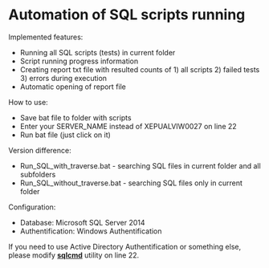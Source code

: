 # Automation of SQL scripts running

Implemented features:
  * Running all SQL scripts (tests) in current folder
  * Script running progress information
  * Creating report txt file with resulted counts of 1) all scripts 2) failed tests 3) errors during execution
  * Automatic opening of report file

How to use:
  * Save bat file to folder with scripts
  * Enter your SERVER_NAME instead of XEPUALVIW0027 on line 22
  * Run bat file (just click on it)

Version difference:
  * Run_SQL_with_traverse.bat - searching SQL files in current folder and all subfolders
  * Run_SQL_without_traverse.bat - searching SQL files only in current folder

Configuration:
  * Database: Microsoft SQL Server 2014
  * Authentification: Windows Authentification

If you need to use Active Directory Authentification or something else, please modify **[sqlcmd](https://docs.microsoft.com/en-us/sql/tools/sqlcmd-utility?view=sql-server-2017)** utility on line 22.
  
